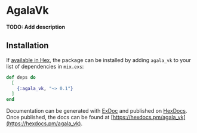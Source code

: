 # AgalaVk

**TODO: Add description**

## Installation

If [available in Hex](https://hex.pm/docs/publish), the package can be installed
by adding `agala_vk` to your list of dependencies in `mix.exs`:

```elixir
def deps do
  [
    {:agala_vk, "~> 0.1"}
  ]
end
```

Documentation can be generated with [ExDoc](https://github.com/elixir-lang/ex_doc)
and published on [HexDocs](https://hexdocs.pm). Once published, the docs can
be found at [https://hexdocs.pm/agala_vk](https://hexdocs.pm/agala_vk).
